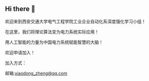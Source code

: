 ## Hi there 👋
欢迎来到西安交通大学电气工程学院工业企业自动化系深度强化学习小组！

在这里，我们将理论算法变为电力系统实际应用！

用人工智能的力量为中国电力系统赋能智慧的大脑！

欢迎申请加入！

加入方式：
  
  邮箱:xiaodong_zheng@qq.com
  
<!--

**Here are some ideas to get you started:**

🙋‍♀️ A short introduction - what is your organization all about?
🌈 Contribution guidelines - how can the community get involved?
👩‍💻 Useful resources - where can the community find your docs? Is there anything else the community should know?
🍿 Fun facts - what does your team eat for breakfast?
🧙 Remember, you can do mighty things with the power of [Markdown](https://docs.github.com/github/writing-on-github/getting-started-with-writing-and-formatting-on-github/basic-writing-and-formatting-syntax)
-->

